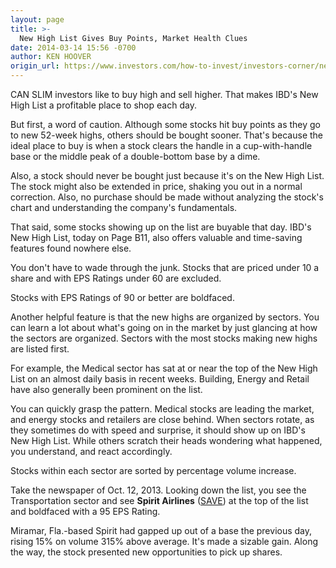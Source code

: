 ```yaml
---
layout: page
title: >-
  New High List Gives Buy Points, Market Health Clues
date: 2014-03-14 15:56 -0700
author: KEN HOOVER
origin_url: https://www.investors.com/how-to-invest/investors-corner/new-high-list-reveals-sector-strength/
---
```


CAN SLIM investors like to buy high and sell higher. That makes IBD's New High List a profitable place to shop each day.

But first, a word of caution. Although some stocks hit buy points as they go to new 52-week highs, others should be bought sooner. That's because the ideal place to buy is when a stock clears the handle in a cup-with-handle base or the middle peak of a double-bottom base by a dime.

Also, a stock should never be bought just because it's on the New High List. The stock might also be extended in price, shaking you out in a normal correction. Also, no purchase should be made without analyzing the stock's chart and understanding the company's fundamentals.

That said, some stocks showing up on the list are buyable that day. IBD's New High List, today on Page B11, also offers valuable and time-saving features found nowhere else.

You don't have to wade through the junk. Stocks that are priced under 10 a share and with EPS Ratings under 60 are excluded.

Stocks with EPS Ratings of 90 or better are boldfaced.

Another helpful feature is that the new highs are organized by sectors. You can learn a lot about what's going on in the market by just glancing at how the sectors are organized. Sectors with the most stocks making new highs are listed first.

For example, the Medical sector has sat at or near the top of the New High List on an almost daily basis in recent weeks. Building, Energy and Retail have also generally been prominent on the list.

You can quickly grasp the pattern. Medical stocks are leading the market, and energy stocks and retailers are close behind. When sectors rotate, as they sometimes do with speed and surprise, it should show up on IBD's New High List. While others scratch their heads wondering what happened, you understand, and react accordingly.

Stocks within each sector are sorted by percentage volume increase.

Take the newspaper of Oct. 12, 2013. Looking down the list, you see the Transportation sector and see **Spirit Airlines** ([SAVE](https://research.investors.com/quote.aspx?symbol=SAVE)) at the top of the list and boldfaced with a 95 EPS Rating.

Miramar, Fla.-based Spirit had gapped up out of a base the previous day, rising 15% on volume 315% above average. It's made a sizable gain. Along the way, the stock presented new opportunities to pick up shares.
